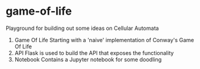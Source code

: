 # game-of-life
Playground for building out some ideas on Cellular Automata

1. Game Of Life
Starting with a 'naive' implementation of Conway's Game Of Life
2. API
Flask is used to build the API that exposes the functionality 
3. Notebook
Contains a Jupyter notebook for some doodling

  
